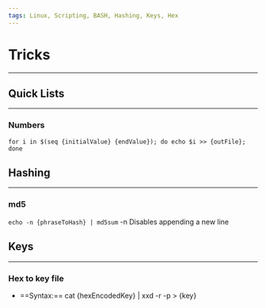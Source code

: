```yaml
---
tags: Linux, Scripting, BASH, Hashing, Keys, Hex
---
```

# Tricks
***
## Quick Lists
***
### Numbers
`for i in $(seq {initialValue} {endValue}); do echo $i >> {outFile}; done`
## Hashing
***
### md5
`echo -n {phraseToHash} | md5sum`
	-n
		Disables appending a new line

## Keys
***
### Hex to key file

- ==Syntax:==  cat {hexEncodedKey} | xxd -r -p > {key}
